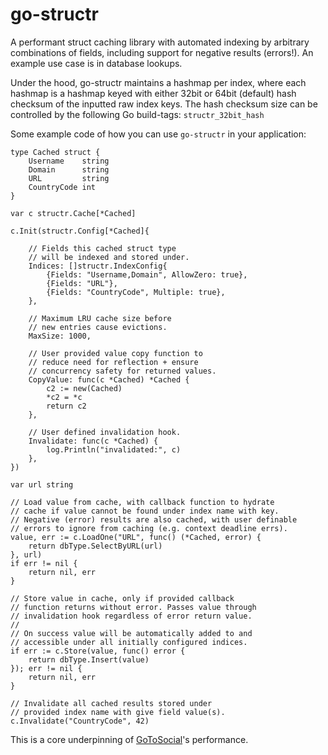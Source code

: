 # go-structr

A performant struct caching library with automated indexing by arbitrary combinations of fields, including support for negative results (errors!). An example use case is in database lookups.

Under the hood, go-structr maintains a hashmap per index, where each hashmap is a hashmap keyed with either 32bit or 64bit (default) hash checksum of the inputted raw index keys. The hash checksum size can be controlled by the following Go build-tags: `structr_32bit_hash`

Some example code of how you can use `go-structr` in your application:
```golang
type Cached struct {
    Username    string
    Domain      string
    URL         string
    CountryCode int
}

var c structr.Cache[*Cached]

c.Init(structr.Config[*Cached]{

    // Fields this cached struct type
    // will be indexed and stored under.
    Indices: []structr.IndexConfig{
        {Fields: "Username,Domain", AllowZero: true},
        {Fields: "URL"},
        {Fields: "CountryCode", Multiple: true},
    },

    // Maximum LRU cache size before
    // new entries cause evictions.
    MaxSize: 1000,

    // User provided value copy function to
    // reduce need for reflection + ensure
    // concurrency safety for returned values.
    CopyValue: func(c *Cached) *Cached {
        c2 := new(Cached)
        *c2 = *c
        return c2
    },

    // User defined invalidation hook.
    Invalidate: func(c *Cached) {
        log.Println("invalidated:", c)
    },
})

var url string

// Load value from cache, with callback function to hydrate
// cache if value cannot be found under index name with key.
// Negative (error) results are also cached, with user definable
// errors to ignore from caching (e.g. context deadline errs).
value, err := c.LoadOne("URL", func() (*Cached, error) {
    return dbType.SelectByURL(url)
}, url)
if err != nil {
    return nil, err
}

// Store value in cache, only if provided callback
// function returns without error. Passes value through
// invalidation hook regardless of error return value.
//
// On success value will be automatically added to and
// accessible under all initially configured indices.
if err := c.Store(value, func() error {
    return dbType.Insert(value)
}); err != nil {
    return nil, err
}

// Invalidate all cached results stored under
// provided index name with give field value(s).
c.Invalidate("CountryCode", 42)
```

This is a core underpinning of [GoToSocial](https://github.com/superseriousbusiness/gotosocial)'s performance.